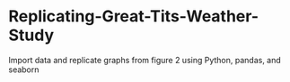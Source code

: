 # Replicating-Great-Tits-Weather-Study
Import data and replicate graphs from figure 2 using Python, pandas, and seaborn
